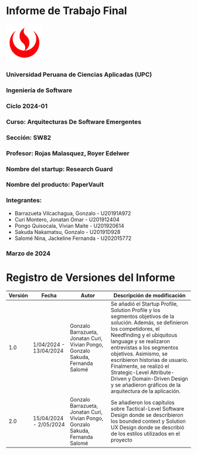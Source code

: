 # Informe de Trabajo Final

<img src="images/upc-logo.jpg" width=100 alt="Logo de la UPC">

### Universidad Peruana de Ciencias Aplicadas (UPC)
### Ingeniería de Software
### Ciclo 2024-01
### Curso: Arquitecturas De Software Emergentes
### Sección: SW82
### Profesor: Rojas Malasquez, Royer Edelwer
### Nombre del startup: Research Guard
### Nombre del producto: PaperVault

### Integrantes:
- Barrazueta Vilcachagua, Gonzalo - U20191A972
- Curi Montero, Jonatan Omar - U201912404
- Pongo Quisocala, Vivian Maite - U201920614
- Sakuda Nakamatsu, Gonzalo - U20191D928
- Salomé Nina, Jackeline Fernanda - U202015772

### Marzo de 2024

# Registro de Versiones del Informe

| Versión | Fecha                  | Autor                                                                           | Descripción de modificación                                                                                                                                                                                                                                                                                                                                                                                                   |
|---------|------------------------|---------------------------------------------------------------------------------|-------------------------------------------------------------------------------------------------------------------------------------------------------------------------------------------------------------------------------------------------------------------------------------------------------------------------------------------------------------------------------------------------------------------------------|
| 1.0     | 1/04/2024 - 13/04/2024 | Gonzalo Barrazueta, Jonatan Curi, Vivian Pongo, Gonzalo Sakuda, Fernanda Salomé | Se añadió el Startup Profile, Solution Profile y los segmentos objetivos de la solución. Además, se definieron los competidores, el Needfinding y el ubiquitous language y se realizaron entrevistas a los segmentos objetivos. Asimismo, se escribieron historias de usuario. Finalmente, se realizó el Strategic-Level Attribute-Driven y Domain-Driven Design y se añadieron gráficos de la arquitectura de la aplicación. |
| 2.0     | 15/04/2024 - 2/05/2024 | Gonzalo Barrazueta, Jonatan Curi, Vivian Pongo, Gonzalo Sakuda, Fernanda Salomé | Se añadieron los capítulos sobre Tactical-Level Software Design donde se describieron los bounded context y Solution UX Design donde se describió de los estilos utilizados en el proyecto                                                                                                                                                                                                                                    |